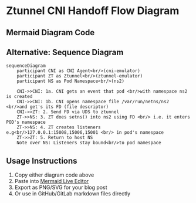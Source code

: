 # Ztunnel CNI Handoff Flow Diagram

## Mermaid Diagram Code


## Alternative: Sequence Diagram

```mermaid
sequenceDiagram
    participant CNI as CNI Agent<br/>(cni-emulator)
    participant ZT as Ztunnel<br/>(ztunnel-emulator)
    participant NS as Pod Namespace<br/>(ns2)

    CNI->>CNI: 1a. CNI gets an event that pod <br/>with namespace ns2 is created
    CNI->>CNI: 1b. CNI opens namespace file /var/run/netns/ns2 <br/>and get's its FD (file descriptor)
    CNI->>ZT: 2. Send FD via UDS to ztunnel
    ZT->>NS: 3. ZT does setns() into ns2 using FD <br/> i.e. it enters POD's namespace
    ZT->>NS: 4. ZT creates listeners e.g<br/>127.0.0.1:15008,15006,15001 <br/> in pod's namespace
    ZT->>ZT: 5. Return to host NS
    Note over NS: Listeners stay bound<br/>to pod namespace
```

## Usage Instructions

1. Copy either diagram code above
2. Paste into [Mermaid Live Editor](https://mermaid.live/)
3. Export as PNG/SVG for your blog post
4. Or use in GitHub/GitLab markdown files directly
